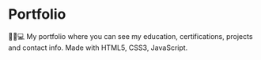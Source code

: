 # Portfolio
🦹‍♀️💻 My portfolio where you can see my education, certifications, projects and contact info. Made with HTML5, CSS3, JavaScript.

